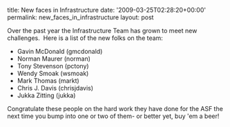 title: New faces in Infrastructure
date: '2009-03-25T02:28:20+00:00'
permalink: new_faces_in_infrastructure
layout: post

<p>Over the past year the Infrastructure Team has grown to meet new challenges.&nbsp; Here is a list of the new folks on the team:</p><ul><li>Gavin McDonald (gmcdonald)</li><li>Norman Maurer (norman)</li><li>Tony Stevenson (pctony)</li><li>Wendy Smoak (wsmoak)</li><li>Mark Thomas (markt)</li><li>Chris J. Davis (chrisjdavis)</li><li>Jukka Zitting (jukka)</li></ul><p>Congratulate these people on the hard work they have done for the ASF the next time you bump into one or two of them- or better yet, buy 'em a beer!</p>
